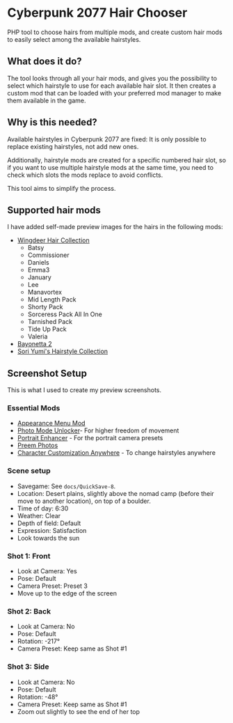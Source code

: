 # Cyberpunk 2077 Hair Chooser

PHP tool to choose hairs from multiple mods, and create custom hair mods 
to easily select among the available hairstyles.

## What does it do?

The tool looks through all your hair mods, and gives you the possibility
to select which hairstyle to use for each available hair slot. It then
creates a custom mod that can be loaded with your preferred mod manager 
to make them available in the game.

## Why is this needed?

Available hairstyles in Cyberpunk 2077 are fixed: It is only possible 
to replace existing hairstyles, not add new ones. 

Additionally, hairstyle mods are created for a specific numbered hair 
slot, so if you want to use multiple hairstyle mods at the same time,
you need to check which slots the mods replace to avoid conflicts.

This tool aims to simplify the process.

## Supported hair mods

I have added self-made preview images for the hairs in the following mods:

- [Wingdeer Hair Collection](https://www.nexusmods.com/cyberpunk2077/mods/6072?tab=files)
  - Batsy
  - Commissioner
  - Daniels
  - Emma3
  - January
  - Lee
  - Manavortex
  - Mid Length Pack
  - Shorty Pack
  - Sorceress Pack All In One
  - Tarnished Pack
  - Tide Up Pack
  - Valeria
- [Bayonetta 2](https://www.nexusmods.com/cyberpunk2077/mods/13409)
- [Sori Yumi's Hairstyle Collection](https://www.nexusmods.com/cyberpunk2077/mods/2636)


## Screenshot Setup

This is what I used to create my preview screenshots.

### Essential Mods

- [Appearance Menu Mod](https://www.nexusmods.com/cyberpunk2077/mods/790)
- [Photo Mode Unlocker](https://www.nexusmods.com/cyberpunk2077/mods/4319)- For higher freedom of movement
- [Portrait Enhancer](https://www.nexusmods.com/cyberpunk2077/mods/8237) - For the portrait camera presets
- [Preem Photos](https://www.nexusmods.com/cyberpunk2077/mods/10096)
- [Character Customization Anywhere](https://www.nexusmods.com/cyberpunk2077/mods/3930) - To change hairstyles anywhere

### Scene setup

- Savegame: See `docs/QuickSave-8`.
- Location: Desert plains, slightly above the nomad camp (before their move to another location), on top of a boulder.
- Time of day: 6:30
- Weather: Clear
- Depth of field: Default
- Expression: Satisfaction
- Look towards the sun

### Shot 1: Front

- Look at Camera: Yes
- Pose: Default
- Camera Preset: Preset 3
- Move up to the edge of the screen

### Shot 2: Back

- Look at Camera: No
- Pose: Default
- Rotation: -217°
- Camera Preset: Keep same as Shot #1

### Shot 3: Side

- Look at Camera: No
- Pose: Default
- Rotation: -48°
- Camera Preset: Keep same as Shot #1
- Zoom out slightly to see the end of her top

